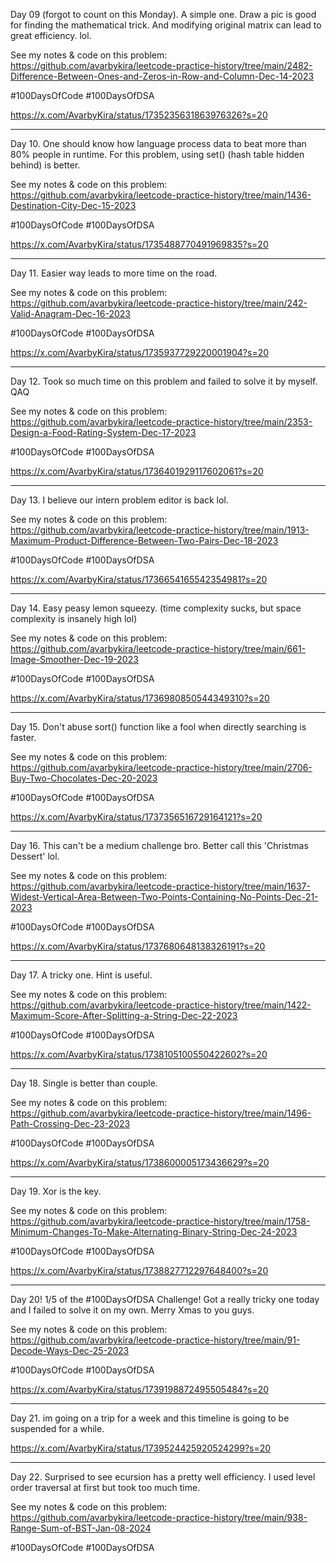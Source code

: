 Day 09 (forgot to count on this Monday). A simple one. Draw a pic is good for finding the mathematical trick. And modifying original matrix can lead to great efficiency. lol.

See my notes & code on this problem: https://github.com/avarbykira/leetcode-practice-history/tree/main/2482-Difference-Between-Ones-and-Zeros-in-Row-and-Column-Dec-14-2023

#100DaysOfCode #100DaysOfDSA

https://x.com/AvarbyKira/status/1735235631863976326?s=20

---

Day 10. One should know how language process data to beat more than 80% people in runtime. For this problem, using set() (hash table hidden behind) is better.

See my notes & code on this problem: https://github.com/avarbykira/leetcode-practice-history/tree/main/1436-Destination-City-Dec-15-2023

#100DaysOfCode #100DaysOfDSA

https://x.com/AvarbyKira/status/1735488770491969835?s=20

---

Day 11. Easier way leads to more time on the road.

See my notes & code on this problem: https://github.com/avarbykira/leetcode-practice-history/tree/main/242-Valid-Anagram-Dec-16-2023

#100DaysOfCode #100DaysOfDSA

https://x.com/AvarbyKira/status/1735937729220001904?s=20

---

Day 12. Took so much time on this problem and failed to solve it by myself. QAQ

See my notes & code on this problem: https://github.com/avarbykira/leetcode-practice-history/tree/main/2353-Design-a-Food-Rating-System-Dec-17-2023

#100DaysOfCode #100DaysOfDSA

https://x.com/AvarbyKira/status/1736401929117602061?s=20

---

Day 13. I believe our intern problem editor is back lol.

See my notes & code on this problem: https://github.com/avarbykira/leetcode-practice-history/tree/main/1913-Maximum-Product-Difference-Between-Two-Pairs-Dec-18-2023

#100DaysOfCode #100DaysOfDSA

https://x.com/AvarbyKira/status/1736654165542354981?s=20

---

Day 14. Easy peasy lemon squeezy. (time complexity sucks, but space complexity is insanely high lol)

See my notes & code on this problem: https://github.com/avarbykira/leetcode-practice-history/tree/main/661-Image-Smoother-Dec-19-2023

#100DaysOfCode #100DaysOfDSA

https://x.com/AvarbyKira/status/1736980850544349310?s=20

---

Day 15. Don't abuse sort() function like a fool when directly searching is faster.

See my notes & code on this problem: https://github.com/avarbykira/leetcode-practice-history/tree/main/2706-Buy-Two-Chocolates-Dec-20-2023

#100DaysOfCode #100DaysOfDSA

https://x.com/AvarbyKira/status/1737356516729164121?s=20

---

Day 16. This can't be a medium challenge bro. Better call this 'Christmas Dessert' lol.

See my notes & code on this problem: https://github.com/avarbykira/leetcode-practice-history/tree/main/1637-Widest-Vertical-Area-Between-Two-Points-Containing-No-Points-Dec-21-2023

#100DaysOfCode #100DaysOfDSA

https://x.com/AvarbyKira/status/1737680648138326191?s=20

---

Day 17. A tricky one. Hint is useful.

See my notes & code on this problem: https://github.com/avarbykira/leetcode-practice-history/tree/main/1422-Maximum-Score-After-Splitting-a-String-Dec-22-2023

#100DaysOfCode #100DaysOfDSA

https://x.com/AvarbyKira/status/1738105100550422602?s=20

---

Day 18. Single is better than couple.

See my notes & code on this problem: https://github.com/avarbykira/leetcode-practice-history/tree/main/1496-Path-Crossing-Dec-23-2023

#100DaysOfCode #100DaysOfDSA

https://x.com/AvarbyKira/status/1738600005173436629?s=20

---

Day 19. Xor is the key.

See my notes & code on this problem: https://github.com/avarbykira/leetcode-practice-history/tree/main/1758-Minimum-Changes-To-Make-Alternating-Binary-String-Dec-24-2023

#100DaysOfCode #100DaysOfDSA

https://x.com/AvarbyKira/status/1738827712297648400?s=20

---

Day 20! 1/5 of the #100DaysOfDSA Challenge! Got a really tricky one today and I failed to solve it on my own. Merry Xmas to you guys.

See my notes & code on this problem: https://github.com/avarbykira/leetcode-practice-history/tree/main/91-Decode-Ways-Dec-25-2023

#100DaysOfCode #100DaysOfDSA

https://x.com/AvarbyKira/status/1739198872495505484?s=20

---

Day 21. im going on a trip for a week and this timeline is going to be suspended for a while.

https://x.com/AvarbyKira/status/1739524425920524299?s=20

---

Day 22. Surprised to see ecursion has a pretty well efficiency. I used level order traversal at first but took too much time.

See my notes & code on this problem: https://github.com/avarbykira/leetcode-practice-history/tree/main/938-Range-Sum-of-BST-Jan-08-2024

#100DaysOfCode #100DaysOfDSA